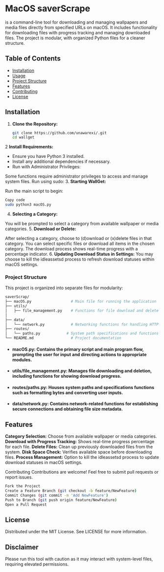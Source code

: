 # MacOS saverScrape

is a command-line tool for downloading and managing wallpapers and media files directly from specified URLs on macOS. It includes functionality for downloading files with progress tracking and managing downloaded files. The project is modular, with organized Python files for a cleaner structure.

## Table of Contents
- [Installation](#installation)
- [Usage](#usage)
- [Project Structure](#project-structure)
- [Features](#features)
- [Contributing](#contributing)
- [License](#license)

## Installation

1. **Clone the Repository:**
   ```bash
   git clone https://github.com/unawarexi/.git
   cd wallget
   ```
2 **Install Requirements:**

- Ensure you have Python 3 installed.
- Install any additional dependencies if necessary.
- Run with Administrator Privileges:

Some functions require administrator privileges to access and manage system files. Run using sudo:
3. **Starting WallGet:**

Run the main script to begin:
```bash
Copy code
sudo python3 macOS.py
```
4. **Selecting a Category:**

You will be prompted to select a category from available wallpaper or media categories.
5. **Download or Delete:**

After selecting a category, choose to (d)ownload or (x)delete files in that category. You can select specific files or download all items in the chosen category.
The download process shows real-time progress with a percentage indicator.
6. **Updating Download Status in Settings:**
You may choose to kill the idleassetsd process to refresh download statuses within macOS settings.

### Project Structure
This project is organized into separate files for modularity:

```bash
saverScrap/
├── macOS.py                  # Main file for running the application
├── utils/
│   ├── file_management.py    # Functions for file download and delete operations
│     
├── data/
│   └── network.py            # Networking functions for handling HTTP requests
├── routes/
│   └── paths.py            # System path specifications and functions
└── README.md                 # Project documentation
```
- #### macOS.py: Contains the primary script and main program flow, prompting the user for input and directing actions to appropriate modules.
- #### utils/file_management.py: Manages file downloading and deletion, including functions for showing download progress.
- #### routes/paths.py: Houses system paths and specifications functions such as formatting bytes and converting user inputs.
- #### data/network.py: Contains network-related functions for establishing secure connections and obtaining file size metadata.

## Features
**Category Selection:** Choose from available wallpaper or media categories.
**Download with Progress Tracking:** Shows real-time progress percentage for each file.
**Delete Files:** Clean up previously downloaded files from the system.
**Disk Space Check:** Verifies available space before downloading files.
**Process Management:** Option to kill the idleassetsd process to update download statuses in macOS settings.

Contributing
Contributions are welcome! Feel free to submit pull requests or report issues.

```bash
Fork the Project
Create a Feature Branch (git checkout -b feature/NewFeature)
Commit Changes (git commit -m 'Add NewFeature')
Push to Branch (git push origin feature/NewFeature)
Open a Pull Request
```
## License
Distributed under the MIT License. See LICENSE for more information.

## Disclaimer
Please run this tool with caution as it may interact with system-level files, requiring elevated permissions.